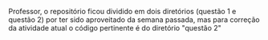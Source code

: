 Professor, o repositório ficou dividido em dois diretórios (questão 1 e questão 2) por ter sido aproveitado da semana passada, mas para correção da atividade atual o código pertinente é do diretório "questão 2"
